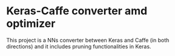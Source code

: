 # Keras-Caffe converter amd optimizer
This project is a NNs converter between Keras and Caffe (in both directions) and it includes pruning functionalities in Keras.
